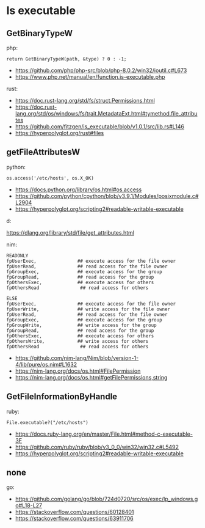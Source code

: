 # Is executable

## GetBinaryTypeW

php:

~~~
return GetBinaryTypeW(path, &type) ? 0 : -1;
~~~

- https://github.com/php/php-src/blob/php-8.0.2/win32/ioutil.c#L673
- https://www.php.net/manual/en/function.is-executable.php

rust:

- https://doc.rust-lang.org/std/fs/struct.Permissions.html
- https://doc.rust-lang.org/std/os/windows/fs/trait.MetadataExt.html#tymethod.file_attributes
- https://github.com/fitzgen/is_executable/blob/v1.0.1/src/lib.rs#L146
- https://hyperpolyglot.org/rust#files

## getFileAttributesW

python:

~~~
os.access('/etc/hosts', os.X_OK)
~~~

- https://docs.python.org/library/os.html#os.access
- https://github.com/python/cpython/blob/v3.9.1/Modules/posixmodule.c#L2904
- https://hyperpolyglot.org/scripting2#readable-writable-executable

d:

https://dlang.org/library/std/file/get_attributes.html

nim:

~~~
READONLY
fpUserExec,               ## execute access for the file owner
fpUserRead,               ## read access for the file owner
fpGroupExec,              ## execute access for the group
fpGroupRead,              ## read access for the group
fpOthersExec,             ## execute access for others
fpOthersRead               ## read access for others

ELSE
fpUserExec,               ## execute access for the file owner
fpUserWrite,              ## write access for the file owner
fpUserRead,               ## read access for the file owner
fpGroupExec,              ## execute access for the group
fpGroupWrite,             ## write access for the group
fpGroupRead,              ## read access for the group
fpOthersExec,             ## execute access for others
fpOthersWrite,            ## write access for others
fpOthersRead               ## read access for others
~~~

- https://github.com/nim-lang/Nim/blob/version-1-4/lib/pure/os.nim#L1632
- https://nim-lang.org/docs/os.html#FilePermission
- https://nim-lang.org/docs/os.html#getFilePermissions,string

## GetFileInformationByHandle

ruby:

~~~
File.executable?("/etc/hosts")
~~~

- https://docs.ruby-lang.org/en/master/File.html#method-c-executable-3F
- https://github.com/ruby/ruby/blob/v3_0_0/win32/win32.c#L5492
- https://hyperpolyglot.org/scripting2#readable-writable-executable

## none

go:

- https://github.com/golang/go/blob/724d0720/src/os/exec/lp_windows.go#L18-L27
- https://stackoverflow.com/questions/60128401
- https://stackoverflow.com/questions/63911706
